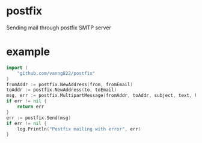 # postfix

Sending mail through postfix SMTP server

# example

```go
import (
	"github.com/vanng822/postfix"
)
fromAddr := postfix.NewAddress(from, fromEmail)
toAddr := postfix.NewAddress(to, toEmail)
msg, err := postfix.MultipartMessage(fromAddr, toAddr, subject, text, html)
if err != nil {
	return err
}
err := postfix.Send(msg)
if err != nil {
	log.Println("Postfix mailing with error", err)
}
```
